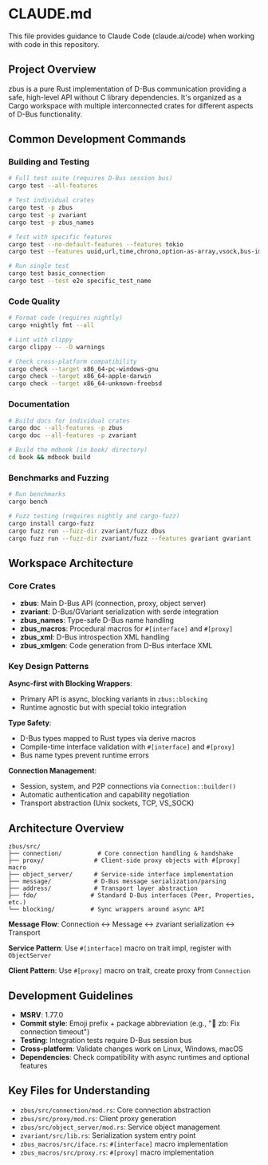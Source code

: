 # CLAUDE.md

This file provides guidance to Claude Code (claude.ai/code) when working with code in this repository.

## Project Overview

zbus is a pure Rust implementation of D-Bus communication providing a safe, high-level API without C library dependencies. It's organized as a Cargo workspace with multiple interconnected crates for different aspects of D-Bus functionality.

## Common Development Commands

### Building and Testing
```bash
# Full test suite (requires D-Bus session bus)
cargo test --all-features

# Test individual crates
cargo test -p zbus
cargo test -p zvariant
cargo test -p zbus_names

# Test with specific features
cargo test --no-default-features --features tokio
cargo test --features uuid,url,time,chrono,option-as-array,vsock,bus-impl

# Run single test
cargo test basic_connection
cargo test --test e2e specific_test_name
```

### Code Quality
```bash
# Format code (requires nightly)
cargo +nightly fmt --all

# Lint with clippy
cargo clippy -- -D warnings

# Check cross-platform compatibility
cargo check --target x86_64-pc-windows-gnu
cargo check --target x86_64-apple-darwin
cargo check --target x86_64-unknown-freebsd
```

### Documentation
```bash
# Build docs for individual crates
cargo doc --all-features -p zbus
cargo doc --all-features -p zvariant

# Build the mdbook (in book/ directory)
cd book && mdbook build
```

### Benchmarks and Fuzzing
```bash
# Run benchmarks
cargo bench

# Fuzz testing (requires nightly and cargo-fuzz)
cargo install cargo-fuzz
cargo fuzz run --fuzz-dir zvariant/fuzz dbus
cargo fuzz run --fuzz-dir zvariant/fuzz --features gvariant gvariant
```

## Workspace Architecture

### Core Crates
- **zbus**: Main D-Bus API (connection, proxy, object server)
- **zvariant**: D-Bus/GVariant serialization with serde integration
- **zbus_names**: Type-safe D-Bus name handling
- **zbus_macros**: Procedural macros for `#[interface]` and `#[proxy]`
- **zbus_xml**: D-Bus introspection XML handling
- **zbus_xmlgen**: Code generation from D-Bus interface XML

### Key Design Patterns

**Async-first with Blocking Wrappers**: 
- Primary API is async, blocking variants in `zbus::blocking`
- Runtime agnostic but with special tokio integration

**Type Safety**:
- D-Bus types mapped to Rust types via derive macros
- Compile-time interface validation with `#[interface]` and `#[proxy]`
- Bus name types prevent runtime errors

**Connection Management**:
- Session, system, and P2P connections via `Connection::builder()`
- Automatic authentication and capability negotiation
- Transport abstraction (Unix sockets, TCP, VS_SOCK)

## Architecture Overview

```
zbus/src/
├── connection/          # Core connection handling & handshake
├── proxy/              # Client-side proxy objects with #[proxy] macro
├── object_server/      # Service-side interface implementation  
├── message/            # D-Bus message serialization/parsing
├── address/            # Transport layer abstraction
├── fdo/               # Standard D-Bus interfaces (Peer, Properties, etc.)
└── blocking/          # Sync wrappers around async API
```

**Message Flow**: Connection ↔ Message ↔ zvariant serialization ↔ Transport

**Service Pattern**: Use `#[interface]` macro on trait impl, register with `ObjectServer`

**Client Pattern**: Use `#[proxy]` macro on trait, create proxy from `Connection`

## Development Guidelines

- **MSRV**: 1.77.0
- **Commit style**: Emoji prefix + package abbreviation (e.g., "🐛 zb: Fix connection timeout")
- **Testing**: Integration tests require D-Bus session bus
- **Cross-platform**: Validate changes work on Linux, Windows, macOS
- **Dependencies**: Check compatibility with async runtimes and optional features

## Key Files for Understanding

- `zbus/src/connection/mod.rs`: Core connection abstraction
- `zbus/src/proxy/mod.rs`: Client proxy generation
- `zbus/src/object_server/mod.rs`: Service object management
- `zvariant/src/lib.rs`: Serialization system entry point
- `zbus_macros/src/iface.rs`: `#[interface]` macro implementation
- `zbus_macros/src/proxy.rs`: `#[proxy]` macro implementation